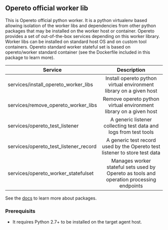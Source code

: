 ## Opereto official worker lib

This is Opereto official python worker. It is a python virtualenv based allowing isolation of the worker libs and dependencies from other python packages that may be installed on the worker host or container. Opereto provides a set of out-of-the-box services depending on this worker library. Worker libs can be installed on standard host OS and on custom tool containers. Opereto standard worker stateful set is based on opereto/worker standard container (see the Dockerfile included in this package to learn more).

| Service                               | Description                                                                                |
| --------------------------------------|:------------------------------------------------------------------------------------------:| 
| services/install_opereto_worker_libs  | Install opereto python virtual environment library on a given host                         | 
| services/remove_opereto_worker_libs   | Remove opereto python virtual environment library on a given host                          | 
| services/opereto_test_listener        | A generic listener collecting test data and logs from test tools                           | 
| services/opereto_test_listener_record | A generic test record used by the Opereto test listener to store test data                 | 
| services/opereto_worker_statefulset   | Manages worker stateful sets used by Opereto as tools and operation processing endpoints   | 

See the [docs](https://docs.opereto.com) to learn more about packages.

### Prerequisits
* It requires Python 2.7+ to be installed on the target agent host. 

